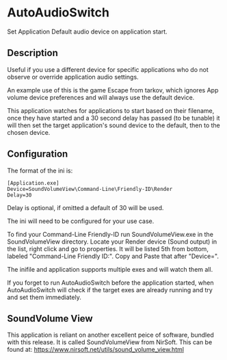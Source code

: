 # AutoAudioSwitch
Set Application Default audio device on application start.

## Description
Useful if you use a different device for specific applications who do not observe or override application audio settings.

An example use of this is the game Escape from tarkov, which ignores App volume device preferences and will always use the default device.

This application watches for applications to start based on their filename, once they have started and a 30 second delay has passed (to be tunable) it will then set the target application's sound device to the default, then to the chosen device.

## Configuration
The format of the ini is:

```
[Application.exe]
Device=SoundVolumeView\Command-Line\Friendly-ID\Render
Delay=30
```
Delay is optional, if omitted a default of 30 will be used.

The ini will need to be configured for your use case.

To find your Command-Line Friendly-ID run SoundVolumeView.exe in the SoundVolumeView directory. Locate your Render device (Sound output) in the list, right click and go to properties. It will be listed 5th from bottom, labeled "Command-Line Friendly ID:". Copy and Paste that after "Device=".

The inifile and application supports multiple exes and will watch them all.

If you forget to run AutoAudioSwitch before the application started, when AutoAudioSwitch will check if the target exes are already running and try and set them immediately.

## SoundVolume View
This application is reliant on another excellent peice of software, bundled with this release. It is called SoundVolumeView from NirSoft.
This can be found at: https://www.nirsoft.net/utils/sound_volume_view.html
